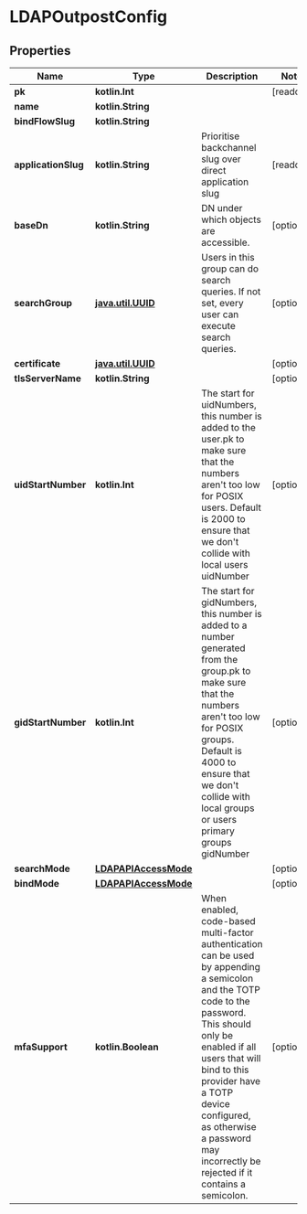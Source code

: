 
# LDAPOutpostConfig

## Properties
Name | Type | Description | Notes
------------ | ------------- | ------------- | -------------
**pk** | **kotlin.Int** |  |  [readonly]
**name** | **kotlin.String** |  | 
**bindFlowSlug** | **kotlin.String** |  | 
**applicationSlug** | **kotlin.String** | Prioritise backchannel slug over direct application slug |  [readonly]
**baseDn** | **kotlin.String** | DN under which objects are accessible. |  [optional]
**searchGroup** | [**java.util.UUID**](java.util.UUID.md) | Users in this group can do search queries. If not set, every user can execute search queries. |  [optional]
**certificate** | [**java.util.UUID**](java.util.UUID.md) |  |  [optional]
**tlsServerName** | **kotlin.String** |  |  [optional]
**uidStartNumber** | **kotlin.Int** | The start for uidNumbers, this number is added to the user.pk to make sure that the numbers aren&#39;t too low for POSIX users. Default is 2000 to ensure that we don&#39;t collide with local users uidNumber |  [optional]
**gidStartNumber** | **kotlin.Int** | The start for gidNumbers, this number is added to a number generated from the group.pk to make sure that the numbers aren&#39;t too low for POSIX groups. Default is 4000 to ensure that we don&#39;t collide with local groups or users primary groups gidNumber |  [optional]
**searchMode** | [**LDAPAPIAccessMode**](LDAPAPIAccessMode.md) |  |  [optional]
**bindMode** | [**LDAPAPIAccessMode**](LDAPAPIAccessMode.md) |  |  [optional]
**mfaSupport** | **kotlin.Boolean** | When enabled, code-based multi-factor authentication can be used by appending a semicolon and the TOTP code to the password. This should only be enabled if all users that will bind to this provider have a TOTP device configured, as otherwise a password may incorrectly be rejected if it contains a semicolon. |  [optional]



